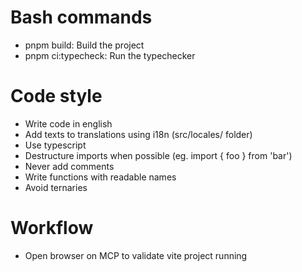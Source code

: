 # Bash commands
- pnpm build: Build the project
- pnpm ci:typecheck: Run the typechecker

# Code style
- Write code in english
- Add texts to translations using i18n (src/locales/ folder)
- Use typescript
- Destructure imports when possible (eg. import { foo } from 'bar')
- Never add comments
- Write functions with readable names
- Avoid ternaries

# Workflow
- Open browser on MCP to validate vite project running